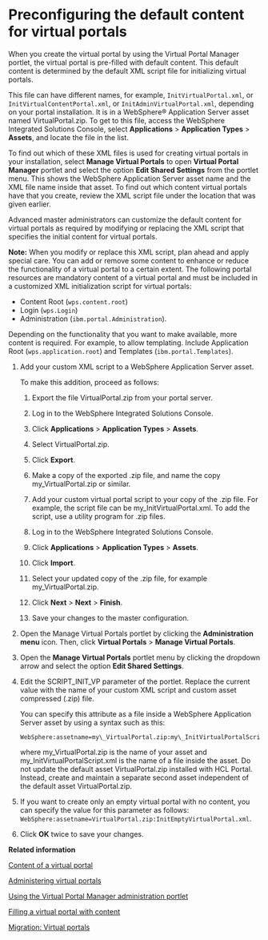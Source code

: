 # Preconfiguring the default content for virtual portals

When you create the virtual portal by using the Virtual Portal Manager portlet, the virtual portal is pre-filled with default content. This default content is determined by the default XML script file for initializing virtual portals.

This file can have different names, for example, `InitVirtualPortal.xml`, or `InitVirtualContentPortal.xml`, or `InitAdminVirtualPortal.xml`, depending on your portal installation. It is in a WebSphere® Application Server asset named VirtualPortal.zip. To get to this file, access the WebSphere Integrated Solutions Console, select **Applications** \> **Application Types** \> **Assets**, and locate the file in the list.

To find out which of these XML files is used for creating virtual portals in your installation, select **Manage Virtual Portals** to open **Virtual Portal Manager** portlet and select the option **Edit Shared Settings** from the portlet menu. This shows the WebSphere Application Server asset name and the XML file name inside that asset. To find out which content virtual portals have that you create, review the XML script file under the location that was given earlier.

Advanced master administrators can customize the default content for virtual portals as required by modifying or replacing the XML script that specifies the initial content for virtual portals.

**Note:** When you modify or replace this XML script, plan ahead and apply special care. You can add or remove some content to enhance or reduce the functionality of a virtual portal to a certain extent. The following portal resources are mandatory content of a virtual portal and must be included in a customized XML initialization script for virtual portals:

-   Content Root \(`wps.content.root`\)
-   Login \(`wps.Login`\)
-   Administration \(`ibm.portal.Administration`\).

Depending on the functionality that you want to make available, more content is required. For example, to allow templating. Include Application Root \(`wps.application.root`\) and Templates \(`ibm.portal.Templates`\).

1.  Add your custom XML script to a WebSphere Application Server asset.

    To make this addition, proceed as follows:

    1.  Export the file VirtualPortal.zip from your portal server.

    2.  Log in to the WebSphere Integrated Solutions Console.

    3.  Click **Applications** \> **Application Types** \> **Assets**.

    4.  Select VirtualPortal.zip.

    5.  Click **Export**.

    6.  Make a copy of the exported .zip file, and name the copy my\_VirtualPortal.zip or similar.

    7.  Add your custom virtual portal script to your copy of the .zip file. For example, the script file can be my\_InitVirtualPortal.xml. To add the script, use a utility program for .zip files.

    8.  Log in to the WebSphere Integrated Solutions Console.

    9.  Click **Applications** \> **Application Types** \> **Assets**.

    10. Click **Import**.

    11. Select your updated copy of the .zip file, for example my\_VirtualPortal.zip.

    12. Click **Next** \> **Next** \> **Finish**.

    13. Save your changes to the master configuration.

2.  Open the Manage Virtual Portals portlet by clicking the **Administration menu** icon. Then, click **Virtual Portals** \> **Manage Virtual Portals**.

3.  Open the **Manage Virtual Portals** portlet menu by clicking the dropdown arrow and select the option **Edit Shared Settings**.

4.  Edit the SCRIPT\_INIT\_VP parameter of the portlet. Replace the current value with the name of your custom XML script and custom asset compressed \(.zip\) file.

    You can specify this attribute as a file inside a WebSphere Application Server asset by using a syntax such as this:

    ```
    WebSphere:assetname=my\_VirtualPortal.zip:my\_InitVirtualPortalScript.xml
    ```

    where my\_VirtualPortal.zip is the name of your asset and my\_InitVirtualPortalScript.xml is the name of a file inside the asset. Do not update the default asset VirtualPortal.zip installed with HCL Portal. Instead, create and maintain a separate second asset independent of the default asset VirtualPortal.zip.

5.  If you want to create only an empty virtual portal with no content, you can specify the value for this parameter as follows: `WebSphere:assetname=VirtualPortal.zip:InitEmptyVirtualPortal.xml`.

6.  Click **OK** twice to save your changes.



**Related information**  


[Content of a virtual portal](../admin-system/advppln_content.md)

[Administering virtual portals](../admin-system/advp_adm.md)

[Using the Virtual Portal Manager administration portlet](../admin-system/advp_vpmgr_use.md)

[Filling a virtual portal with content](../admin-system/advp_tsk_fill_content.md)

[Migration: Virtual portals](../migrate/mig_plan_expect_vp.md)

